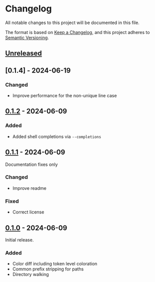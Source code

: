 # Changelog

All notable changes to this project will be documented in this file.

The format is based on [Keep a Changelog](https://keepachangelog.com/en/1.0.0/),
and this project adheres to [Semantic Versioning](https://semver.org/spec/v2.0.0.html).

## [Unreleased]

## [0.1.4] - 2024-06-19

### Changed

- Improve performance for the non-unique line case

## [0.1.2] - 2024-06-09

### Added

- Added shell completions via `--completions`

## [0.1.1] - 2024-06-09

Documentation fixes only

### Changed

- Improve readme

### Fixed

- Correct license

## [0.1.0] - 2024-06-09

Initial release.

### Added

- Color diff including token level coloration
- Common prefix stripping for paths
- Directory walking


[Unreleased]: https://github.com/fowles/pratdiff/compare/0.1.0...main 
[0.1.2]: https://github.com/fowles/pratdiff/compare/0.1.1...0.1.2
[0.1.1]: https://github.com/fowles/pratdiff/compare/0.1.0...0.1.1
[0.1.0]: https://github.com/fowles/pratdiff/compare/33062819364ff9bf89dc1566e05e0b3e448ec094...0.1.0

